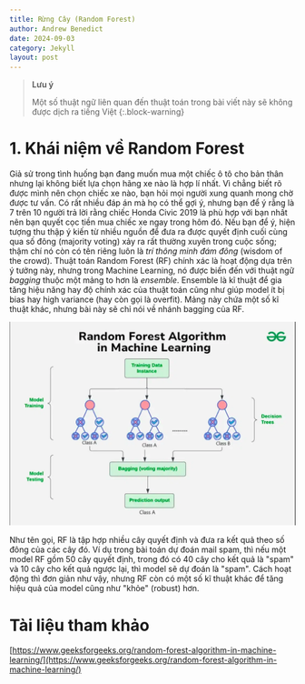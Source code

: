```yaml
---
title: Rừng Cây (Random Forest)
author: Andrew Benedict
date: 2024-09-03
category: Jekyll
layout: post
---
```


> **Lưu ý**
>
> Một số thuật ngữ liên quan đến thuật toán trong bài viết này sẽ không được dịch ra tiếng Việt
{:.block-warning}

# 1. Khái niệm về Random Forest
Giả sử trong tình huống bạn đang muốn mua một chiếc ô tô cho bản thân nhưng lại không biết lựa chọn hãng xe nào là hợp lí nhất. Vì chẳng biết rõ được mình nên chọn chiếc xe nào, bạn hỏi mọi người xung quanh mong chờ được tư vấn. Có rất nhiều đáp án mà họ có thể gợi ý, nhưng bạn để ý rằng là 7 trên 10 người trả lời rằng chiếc Honda Civic 2019 là phù hợp với bạn nhất nên bạn quyết cọc tiền mua chiếc xe ngay trong hôm đó. Nếu bạn để ý, hiện tượng thu thập ý kiến từ nhiều nguồn để đưa ra được quyết định cuối cùng qua số đông (majority voting) xảy ra rất thường xuyên trong cuộc sống; thậm chí nó còn có tên riêng luôn là *trí thông minh đám đông* (wisdom of the crowd). Thuật toán Random Forest (RF) chính xác là hoạt động dựa trên ý tưởng này, nhưng trong Machine Learning, nó được biến đến với thuật ngữ *bagging* thuộc một mảng to hơn là *ensemble*. Ensemble là kĩ thuật để gia tăng hiệu năng hay độ chính xác của thuật toán cũng như giúp model ít bị bias hay high variance (hay còn gọi là overfit). Mảng này chứa một số kĩ thuật khác, nhưng bài này sẽ chỉ nói về nhánh bagging của RF. <br>

![definition example](../images/random_forest/example.png)

Như tên gọi, RF là tập hợp nhiều cây quyết định và đưa ra kết quả theo số đông của các cây đó. Ví dụ trong bài toán dự đoán mail spam, thì nếu một model RF gồm 50 cây quyết định, trong đó có 40 cây cho kết quả là "spam" và 10 cây cho kết quả ngược lại, thì model sẽ dự đoán là "spam". Cách hoạt động thì đơn giản như vậy, nhưng RF còn có một số kĩ thuật khác để tăng hiệu quả của model cũng như "khỏe" (robust) hơn.

# Tài liệu tham khảo
[https://www.geeksforgeeks.org/random-forest-algorithm-in-machine-learning/](https://www.geeksforgeeks.org/random-forest-algorithm-in-machine-learning/)